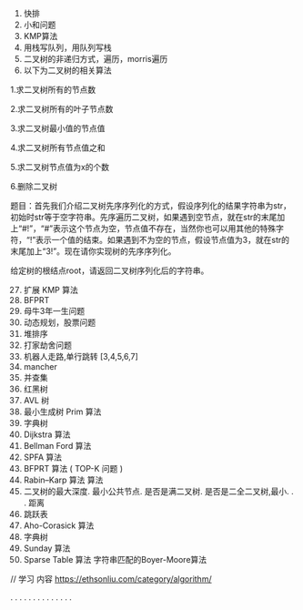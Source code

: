 1.  快排
2.  小和问题
3.  KMP算法
4.  用栈写队列，用队列写栈
5.  二叉树的非递归方式，遍历，morris遍历
6. 以下为二叉树的相关算法

1.求二叉树所有的节点数

2.求二叉树所有的叶子节点数

3.求二叉树最小值的节点值

4.求二叉树所有节点值之和

5.求二叉树节点值为x的个数

6.删除二叉树

题目：首先我们介绍二叉树先序序列化的方式，假设序列化的结果字符串为str，初始时str等于空字符串。先序遍历二叉树，如果遇到空节点，就在str的末尾加上“#!”，“#”表示这个节点为空，节点值不存在，当然你也可以用其他的特殊字符，“!”表示一个值的结束。如果遇到不为空的节点，假设节点值为3，就在str的末尾加上“3!”。现在请你实现树的先序序列化。

给定树的根结点root，请返回二叉树序列化后的字符串。


27. 扩展 KMP 算法
6.  BFPRT
6.  母牛3年一生问题
7.  动态规划，股票问题
7.  堆排序
8.  打家劫舍问题
9.  机器人走路,单行跳转 [3,4,5,6,7]
10.  mancher
11.  并查集
12.  红黑树
13.  AVL 树
14.  最小生成树 Prim 算法
15.  字典树
16.  Dijkstra 算法
17.  Bellman Ford 算法
18.  SPFA 算法
19.  BFPRT 算法 ( TOP-K 问题 )
20.  Rabin–Karp 算法 算法
21.  二叉树的最大深度.  最小公共节点.  是否是满二叉树.  是否是二全二叉树,最小.  .  .  距离
22. 跳跃表
23. Aho-Corasick 算法
24. 字典树
25. Sunday 算法
26. Sparse Table 算法
字符串匹配的Boyer-Moore算法

// 学习 内容
https://ethsonliu.com/category/algorithm/

.  .  .  .  .  .  .  .  .  .  .  .  .  .  

